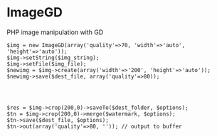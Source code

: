 ImageGD
=======

PHP image manipulation with GD



    $img = new ImageGD(array('quality'=>70, 'width'=>'auto', 'height'=>'auto'));
    $img->setString($img_string);
    $img->setFile($img_file);
    $newimg = $img->create(array('width'=>'200', 'height'=>'auto'));
    $newimg->save($dest_file, array('quality'=>80));




    $res = $img->crop(200,0)->saveTo($dest_folder, $options);
    $tn = $img->crop(200,0)->merge($watermark, $options);
    $tn->save($dest_file, $options);
    $tn->out(array('quality'=>80, '')); // output to buffer
